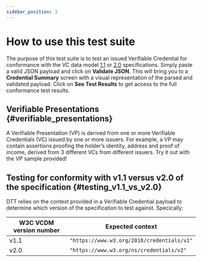 ```yaml
---
sidebar_position: 3
---
```


# How to use this test suite

The purpose of this test suite is to test an issued Verifiable Credential for conformance with the VC data model [1.1](https://www.w3.org/TR/vc-data-model/) or [2.0](https://www.w3.org/TR/vc-data-model-2.0/) specifications.
Simply paste a valid JSON payload and click on **Validate JSON**. This will bring you to a **Credential Summary** screen with a visual representation of the parsed and validated payload. Click on **See Test Results** to get access to the full conformance test results.

## Verifiable Presentations {#verifiable_presentations}

A Verifiable Presentation (VP) is derived from one or more Verifiable Credentials (VC) issued by one or more issuers. For example, a VP may contain assertions proofing the holder’s identity, address and proof of income, derived from 3 different VCs from different issuers. Try it out with the VP sample provided!

## Testing for conformity with v1.1 versus v2.0 of the specification {#testing_v1.1_vs_v2.0}

DTT relies on the context provided in a Verifiable Credential payload to determine which version of the specification to test against. Specically:

| W3C VCDM version number | Expected context |
| ---------- | ------------- |
| v1.1 | `"https://www.w3.org/2018/credentials/v1"` |
| v2.0 | `"https://www.w3.org/ns/credentials/v2"` |
